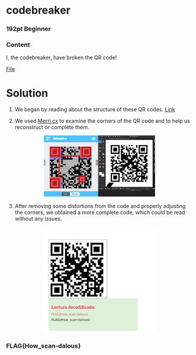 # codebreaker
### 192pt Beginner

### Content
I, the codebreaker, have broken the QR code!

[File](../files/for-codebreaker.zip)

# Solution

1. We began by reading about the structure of these QR codes. [Link](https://medium.com/@r00__/decoding-a-broken-qr-code-39fc3473a034)
   
2. We used [Merri.cx](https://merri.cx/qrazybox/) to examine the corners of the QR code and to help us reconstruct or complete them.

<p align="center">
  <img src="../../Imagenes/4Gtl5QXYLm.png" width="300" alt="Completing QR">
</p>

3. After removing some distortions from the code and properly adjusting the corners, we obtained a more complete code, which could be read without any issues.

<p align="center">
  <img src="../../Imagenes/SXUuLDRoS5.png" width="300" alt="Flag">
</p>

### FLAG{How_scan-dalous}

